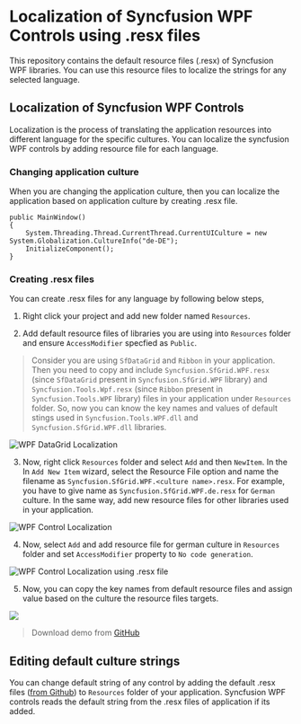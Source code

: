 # Localization of Syncfusion WPF Controls using .resx files    

This repository contains the default resource files (.resx) of Syncfusion WPF libraries. You can use this resource files to localize the strings for any selected language. 

## Localization of Syncfusion WPF Controls

Localization is the process of translating the application resources into different language for the specific cultures. You can localize the syncfusion WPF controls by adding resource file for each language.

### Changing application culture

When you are changing the application culture, then you can localize the application based on application culture by creating .resx file.

```
public MainWindow()
{
    System.Threading.Thread.CurrentThread.CurrentUICulture = new System.Globalization.CultureInfo("de-DE");
    InitializeComponent();
}
```

### Creating .resx files

You can create .resx files for any language by following below steps,

1) Right click your project and add new folder named `Resources`. 

2) Add default resource files of libraries you are using into `Resources` folder and ensure `AccessModifier` specfied as `Public`. 

> Consider you are using `SfDataGrid` and `Ribbon` in your application. Then you need to copy and include `Syncfusion.SfGrid.WPF.resx` (since `SfDataGrid` present in `Syncfusion.SfGrid.WPF` library) and `Syncfusion.Tools.Wpf.resx` (since `Ribbon` present in `Syncfusion.Tools.WPF` library) files in your application under `Resources` folder. So, now you can know the key names and values of default stings used in `Syncfusion.Tools.WPF.dll` and `Syncfusion.SfGrid.WPF.dll` libraries.    

![WPF DataGrid Localization](https://help.syncfusion.com/wpf/localization-images/wpf-default-resx-file.png)

3) Now, right click `Resources` folder and select `Add` and then `NewItem`. In the In `Add New Item` wizard, select the Resource File option and name the filename as `Syncfusion.SfGrid.WPF.<culture name>.resx`. For example, you have to give name as `Syncfusion.SfGrid.WPF.de.resx` for `German` culture. In the same way, add new resource files for other libraries used in your application.

![WPF Control Localization](https://help.syncfusion.com/wpf/localization-images/wpf-adding-resource-file.png)

4) Now, select `Add` and add resource file for german culture in `Resources` folder and set `AccessModifier` property to `No code generation`.  

![WPF Control Localization using .resx file](https://help.syncfusion.com/wpf/localization-images/wpf-resx-file-to-localize.png)


5) Now, you can copy the key names from default resource files and assign value based on the culture the resource files targets. 

![](https://help.syncfusion.com/wpf/localization-images/wpf-localized-resx-file.png)

> Download demo from [GitHub](https://github.com/SyncfusionExamples/wpf-datagrid-localization)

## Editing default culture strings

You can change default string of any control by adding the default .resx files ([from Github](https://github.com/syncfusion/wpf-controls-localization-resx-files)) to `Resources` folder of your application.  Syncfusion WPF controls reads the default string from the .resx files of application if its added.   